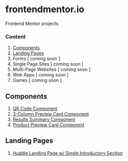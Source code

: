 # frontendmentor.io

Frontend Mentor projects

### Content

1. [Components](#components)
2. [Landing Pages](#landing-pages)
3. Forms [ coming soon ]
4. Single Page Sites [ coming soon ]
5. Multi-Page Websites [ coming soon ]
6. Web Apps [ coming soon ]
7. Games [ coming soon ]

## Components

1. [QR Code Component]()
2. [3-Column Preview Card Component]()
3. [Results Summary Component]()
4. [Product Preview Card Component]()

## Landing Pages

1. [Huddle Landing Page w/ Single Introductory Section]()
